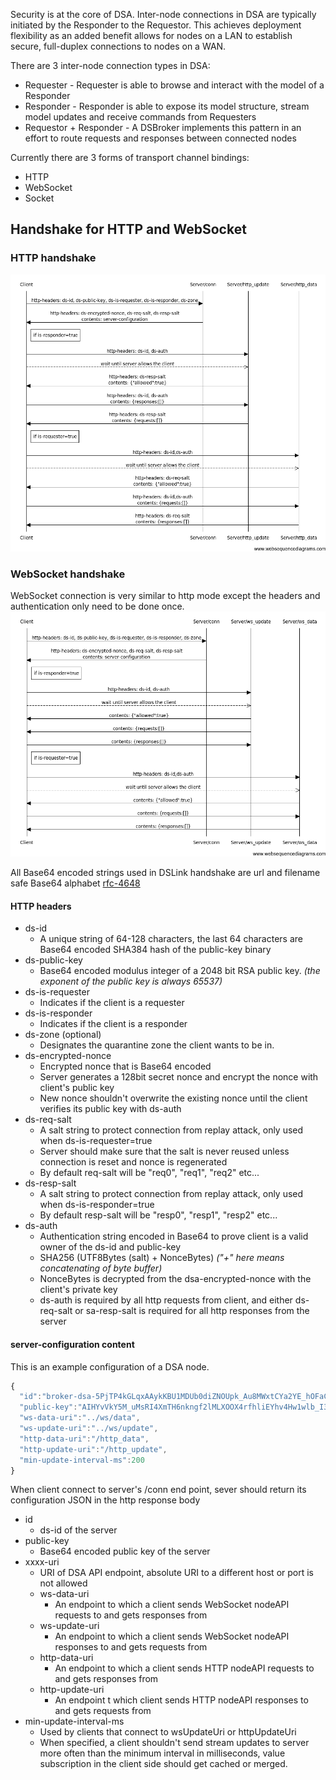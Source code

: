 Security is at the core of DSA. Inter-node connections in DSA are typically initiated by the Responder to the Requestor. This achieves deployment flexibility as an added benefit allows for nodes on a LAN to establish secure, full-duplex connections to nodes on a WAN.

There are 3 inter-node connection types in DSA:

* Requester - Requester is able to browse and interact with the model of a Responder
* Responder - Responder is able to expose its model structure, stream model updates and receive commands from Requesters
* Requestor + Responder - A DSBroker implements this pattern in an effort to route requests and responses between connected nodes

Currently there are 3 forms of transport channel bindings:

* HTTP
* WebSocket
* Socket


## Handshake for HTTP and WebSocket
### HTTP handshake 
![](https://raw.githubusercontent.com/IOT-DSA/docs/master/images/http_handshake.png)

### WebSocket handshake
WebSocket connection is very similar to http mode except the headers and authentication only need to be done once.
![](https://raw.githubusercontent.com/IOT-DSA/docs/master/images/ws_handshake.png)

All Base64 encoded strings used in DSLink handshake are url and filename safe Base64 alphabet [rfc-4648](https://tools.ietf.org/html/rfc4648)
#### HTTP headers 
 - ds-id
	 - A unique string of 64-128 characters, the last 64 characters are Base64 encoded SHA384 hash of the public-key binary
 - ds-public-key
	 - Base64 encoded modulus integer of a 2048 bit RSA public key. *(the exponent of the public key is always 65537)*
 - ds-is-requester
	 - Indicates if the client is a requester
 - ds-is-responder
	 - Indicates if the client is a responder
 - ds-zone (optional)
	 - Designates the quarantine zone the client wants to be in.
 - ds-encrypted-nonce
	- Encrypted nonce that is Base64 encoded
	- Server generates a 128bit secret nonce and encrypt the nonce with client's public key
	- New nonce shouldn't overwrite the existing nonce until the client verifies its public key with ds-auth
 - ds-req-salt
	- A salt string to protect connection from replay attack, only used when ds-is-requester=true
	- Server should make sure that the salt is never reused unless connection is reset and nonce is regenerated
	- By default req-salt will be "req0", "req1", "req2"  etc...
 - ds-resp-salt
	- A salt string to protect connection from replay attack, only used when ds-is-responder=true
	- By default resp-salt will be "resp0", "resp1", "resp2"  etc...
 - ds-auth
	- Authentication string encoded in Base64 to prove client is a valid owner of the ds-id and public-key
	- SHA256 (UTF8Bytes (salt) + NonceBytes) *("+" here means concatenating of byte buffer)*
	- NonceBytes is decrypted from the dsa-encrypted-nonce with the client's private key
	- ds-auth is required by all http requests from client, and either ds-req-salt or sa-resp-salt is required for all http responses from the server

#### server-configuration content
This is an example configuration of a DSA node.	 
```javascript
{
  "id":"broker-dsa-5PjTP4kGLqxAAykKBU1MDUb0diZNOUpk_Au8MWxtCYa2YE_hOFaC8eAO6zz6FC0e",
  "public-key":"AIHYvVkY5M_uMsRI4XmTH6nkngf2lMLXOOX4rfhliEYhv4Hw1wlb_I39Q5cw6a9zHSvonI8ZuG73HWLGKVlDmHGbYHWsWsXgrAouWt5H3AMGZl3hPoftvs0rktVsq0L_pz2Cp1h_7XGot87cLah5IV-AJ5bKBBFkXHOqOsIiDXNFhHjSI_emuRh01LmaN9_aBwfkyNq73zP8kY-hpb5mEG-sIcLvMecxsVS-guMFRCk_V77AzVCwOU52dmpfT5oNwiWhLf2n9A5GVyFxxzhKRc8NrfSdTFzKn0LvDPM29UDfzGOyWpfJCwrYisrftC3QbBD7e0liGbMCN5UgZsSssOk=",
  "ws-data-uri":"../ws/data",
  "ws-update-uri":"../ws/update",
  "http-data-uri":"/http_data",
  "http-update-uri":"/http_update",
  "min-update-interval-ms":200
}
```
When client connect to server's /conn end point, sever should return its configuration JSON in the http response body

 - id
	 - ds-id of the server
 - public-key
	 - Base64 encoded public key of the server
 - xxxx-uri
	 - URI of DSA API endpoint, absolute URI to a different host or port is not allowed
   - ws-data-uri
     - An endpoint to which a client sends WebSocket nodeAPI requests to and gets responses from
   - ws-update-uri
     - An endpoint to which a client sends WebSocket nodeAPI responses to and gets requests from
   - http-data-uri
     - An endpoint to which a client sends HTTP nodeAPI requests to and gets responses from
   - http-update-uri
     - An endpoint t which client sends HTTP nodeAPI responses to and gets requests from
 - min-update-interval-ms
   - Used by clients that connect to wsUpdateUri or httpUpdateUri
   - When specified, a client shouldn't send stream updates to server more often than the minimum interval in milliseconds, value subscription in the client side should get cached or merged.
